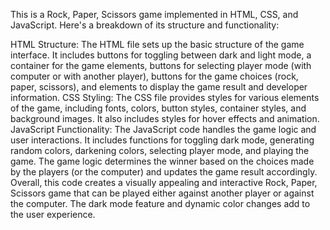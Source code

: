 This is a Rock, Paper, Scissors game implemented in HTML, CSS, and JavaScript. Here's a breakdown of its structure and functionality:

HTML Structure: The HTML file sets up the basic structure of the game interface. It includes buttons for toggling between dark and light mode, a container for the game elements, buttons for selecting player mode (with computer or with another player), buttons for the game choices (rock, paper, scissors), and elements to display the game result and developer information.
CSS Styling: The CSS file provides styles for various elements of the game, including fonts, colors, button styles, container styles, and background images. It also includes styles for hover effects and animation.
JavaScript Functionality: The JavaScript code handles the game logic and user interactions. It includes functions for toggling dark mode, generating random colors, darkening colors, selecting player mode, and playing the game. The game logic determines the winner based on the choices made by the players (or the computer) and updates the game result accordingly.
Overall, this code creates a visually appealing and interactive Rock, Paper, Scissors game that can be played either against another player or against the computer. The dark mode feature and dynamic color changes add to the user experience.
